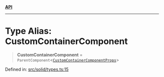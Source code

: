 [**API**](../../API.md)

***

# Type Alias: CustomContainerComponent

> **CustomContainerComponent** = `ParentComponent`\<[`CustomContainerComponentProps`](../interfaces/CustomContainerComponentProps.md)\>

Defined in: [src/solid/types.ts:15](https://github.com/inokawa/virtua/blob/2f1902a6d3da191a1cd257294f2790aa0b06a4d9/src/solid/types.ts#L15)
